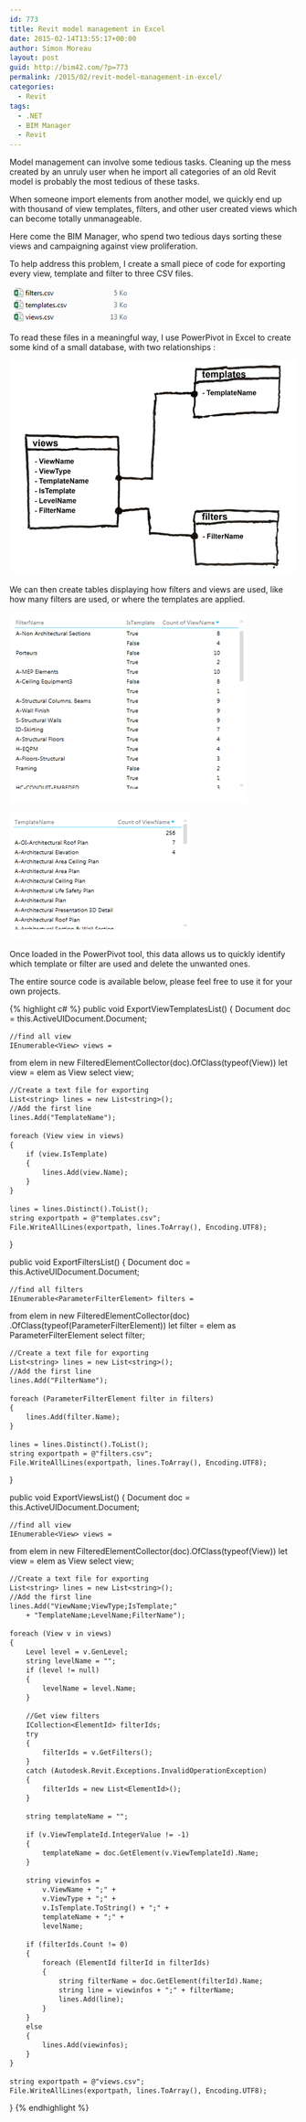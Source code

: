 ```yaml
---
id: 773
title: Revit model management in Excel
date: 2015-02-14T13:55:17+00:00
author: Simon Moreau
layout: post
guid: http://bim42.com/?p=773
permalink: /2015/02/revit-model-management-in-excel/
categories:
  - Revit
tags:
  - .NET
  - BIM Manager
  - Revit
---
```

Model management can involve some tedious tasks. Cleaning up the mess created by an unruly user when he import all categories of an old Revit model is probably the most tedious of these tasks.

When someone import elements from another model, we quickly end up with thousand of view templates, filters, and other user created views which can become totally unmanageable.

Here come the BIM Manager, who spend two tedious days sorting these views and campaigning against view proliferation.

To help address this problem, I create a small piece of code for exporting every view, template and filter to three CSV files.

![csvFiles](/assets/2015/02/csvFiles.png)

To read these files in a meaningful way, I use PowerPivot in Excel to create some kind of a small database, with two relationships :

![relationships](/assets/2015/02/relationships.png)

We can then create tables displaying how filters and views are used, like how many filters are used, or where the templates are applied.

![filtersUsage](/assets/2015/02/filtersUsage.png)

![templateUsage](/assets/2015/02/templateUsage.png)

Once loaded in the PowerPivot tool, this data allows us to quickly identify which template or filter are used and delete the unwanted ones.

The entire source code is available below, please feel free to use it for your own projects.

{% highlight c# %}
public void ExportViewTemplatesList()
{
    Document doc = this.ActiveUIDocument.Document;

    //find all view
    IEnumerable<View> views =
from elem in new FilteredElementCollector(doc).OfClass(typeof(View))
let view = elem as View
select view;

    //Create a text file for exporting
    List<string> lines = new List<string>();
    //Add the first line
    lines.Add("TemplateName");

    foreach (View view in views)
    {
        if (view.IsTemplate)
        {
            lines.Add(view.Name);
        }
    }

    lines = lines.Distinct().ToList();
    string exportpath = @"templates.csv";
    File.WriteAllLines(exportpath, lines.ToArray(), Encoding.UTF8);
}

public void ExportFiltersList()
{
    Document doc = this.ActiveUIDocument.Document;

    //find all filters
    IEnumerable<ParameterFilterElement> filters =
from elem in new FilteredElementCollector(doc)
.OfClass(typeof(ParameterFilterElement))
let filter = elem as ParameterFilterElement
select filter;

    //Create a text file for exporting
    List<string> lines = new List<string>();
    //Add the first line
    lines.Add("FilterName");

    foreach (ParameterFilterElement filter in filters)
    {
        lines.Add(filter.Name);
    }

    lines = lines.Distinct().ToList();
    string exportpath = @"filters.csv";
    File.WriteAllLines(exportpath, lines.ToArray(), Encoding.UTF8);
}

public void ExportViewsList()
{
    Document doc = this.ActiveUIDocument.Document;

    //find all view
    IEnumerable<View> views =
from elem in new FilteredElementCollector(doc).OfClass(typeof(View))
let view = elem as View
select view;

    //Create a text file for exporting
    List<string> lines = new List<string>();
    //Add the first line
    lines.Add("ViewName;ViewType;IsTemplate;"
        + "TemplateName;LevelName;FilterName");

    foreach (View v in views)
    {
        Level level = v.GenLevel;
        string levelName = "";
        if (level != null)
        {
            levelName = level.Name;
        }

        //Get view filters
        ICollection<ElementId> filterIds;
        try
        {
            filterIds = v.GetFilters();
        }
        catch (Autodesk.Revit.Exceptions.InvalidOperationException)
        {
            filterIds = new List<ElementId>();
        }

        string templateName = "";

        if (v.ViewTemplateId.IntegerValue != -1)
        {
            templateName = doc.GetElement(v.ViewTemplateId).Name;
        }

        string viewinfos =
            v.ViewName + ";" +
            v.ViewType + ";" +
            v.IsTemplate.ToString() + ";" +
            templateName + ";" +
            levelName;

        if (filterIds.Count != 0)
        {
            foreach (ElementId filterId in filterIds)
            {
                string filterName = doc.GetElement(filterId).Name;
                string line = viewinfos + ";" + filterName;
                lines.Add(line);
            }
        }
        else
        {
            lines.Add(viewinfos);
        }
    }

    string exportpath = @"views.csv";
    File.WriteAllLines(exportpath, lines.ToArray(), Encoding.UTF8);
}
{% endhighlight %}
